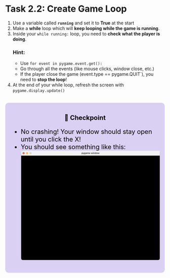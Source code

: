 # Task 2.2: Create Game Loop
1. Use a variable called **`running`** and set it to **True** at the start
2. Make a **while** loop which will **keep looping while the game is running**.
3. Inside your `while running:` loop, you need to **check what the player is doing**.
    ### Hint:
    - Use `for event in pygame.event.get():`
    - Go through all the events (like mouse clicks, window close, etc.)
    - If the player close the game (event.type == pygame.QUIT`), you need to **stop the loop**!
4. At the end of your while loop,  refresh the screen with `pygame.display.update()`

<br>
<div style="font-size: 20px; background-color: #d9d0f3; color: black; padding: 15px; border-radius:10px;">
    <p style="text-align: center;"><b>🚩 Checkpoint</b><p>
    <ul>  
        <li>No crashing! Your window should stay open until you click the X!</li>
        <li>You should see something like this:</li>
        <img src="../images/game_window/1.png"/>
    </ul>
</div>